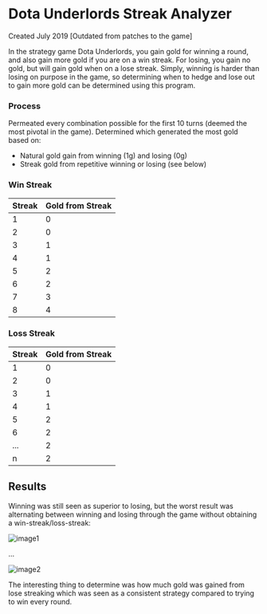 # Dota Underlords Streak Analyzer
Created July 2019 [Outdated from patches to the game]

In the strategy game Dota Underlords, you gain gold for winning a round, and also gain more gold if you are on a win streak. For losing, you gain no gold, but will gain gold when on a lose streak. Simply, winning is harder than losing on purpose in the game, so determining when to hedge and lose out to gain more gold can be determined using this program. 

### Process
Permeated every combination possible for the first 10 turns (deemed the most pivotal in the game). Determined which generated the most gold based on:
* Natural gold gain from winning (1g) and losing (0g)
* Streak gold from repetitive winning or losing (see below)

### Win Streak
|Streak|Gold from Streak|
|------|---------------------------|
|1|0|
|2|0|
|3|1|
|4|1|
|5|2|
|6|2|
|7|3|
|8|4|

### Loss Streak
|Streak|Gold from Streak|
|------|---------------------------|
|1|0|
|2|0|
|3|1|
|4|1|
|5|2|
|6|2|
|...|2|
|n|2|

## Results
Winning was still seen as superior to losing, but the worst result was alternating between winning and losing through the game without obtaining a win-streak/loss-streak:

![image1](https://imgur.com/GCBeLqx.png)

...

![image2](https://imgur.com/FA8GyCZ.png)

The interesting thing to determine was how much gold was gained from lose streaking which was seen as a consistent strategy compared to trying to win every round. 
